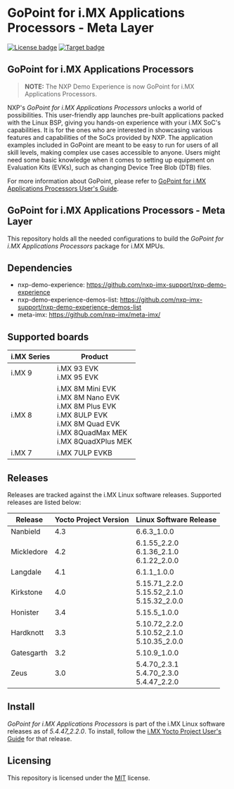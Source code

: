 # GoPoint for i.MX Applications Processors - Meta Layer

[![License badge](https://img.shields.io/badge/License-MIT-green)](./LICENSE.txt)
[![Target badge](https://img.shields.io/badge/Target-i.MX_Applications_Processors-blue)](https://www.nxp.com/products/processors-and-microcontrollers/arm-processors/i-mx-applications-processors:IMX_HOME)

## GoPoint for i.MX Applications Processors

> **NOTE:** The NXP Demo Experience is now GoPoint for i.MX Applications Processors.

NXP's *GoPoint for i.MX Applications Processors* unlocks a world of possibilities. This user-friendly app launches
pre-built applications packed with the Linux BSP, giving you hands-on experience with your i.MX SoC's capabilities.
It is for the ones who are interested in showcasing various features and capabilities of the SoCs provided by NXP.
The application examples included in GoPoint are meant to be easy to run for users of all skill levels,
making complex use cases accessible to anyone. Users might need some basic knowledge when it comes to setting up
equipment on Evaluation Kits (EVKs), such as changing Device Tree Blob (DTB) files.

For more information about GoPoint, please refer to
[GoPoint for i.MX Applications Processors User's Guide](https://www.nxp.com/docs/en/user-guide/GPNTUG.pdf).

## GoPoint for i.MX Applications Processors - Meta Layer

This repository holds all the needed configurations to build the *GoPoint for i.MX Applications Processors* package
for i.MX MPUs.

## Dependencies

* nxp-demo-experience: https://github.com/nxp-imx-support/nxp-demo-experience
* nxp-demo-experience-demos-list: https://github.com/nxp-imx-support/nxp-demo-experience-demos-list
* meta-imx: https://github.com/nxp-imx/meta-imx/

## Supported boards

i.MX Series | Product
---         | ---
i.MX 9      | i.MX 93 EVK<br>i.MX 95 EVK
i.MX 8      | i.MX 8M Mini EVK<br>i.MX 8M Nano EVK<br>i.MX 8M Plus EVK<br>i.MX 8ULP EVK<br>i.MX 8M Quad EVK<br>i.MX 8QuadMax MEK<br>i.MX 8QuadXPlus MEK
i.MX 7      | i.MX 7ULP EVKB
  
## Releases

Releases are tracked against the i.MX Linux software releases. Supported releases are listed below:

Release    | Yocto Project Version | Linux Software Release
---        | ---                   | ---
Nanbield   | 4.3                   | 6.6.3_1.0.0
Mickledore | 4.2                   | 6.1.55_2.2.0<br>6.1.36_2.1.0<br>6.1.22_2.0.0
Langdale   | 4.1                   | 6.1.1_1.0.0
Kirkstone  | 4.0                   | 5.15.71_2.2.0<br>5.15.52_2.1.0<br>5.15.32_2.0.0
Honister   | 3.4                   | 5.15.5_1.0.0
Hardknott  | 3.3                   | 5.10.72_2.2.0<br>5.10.52_2.1.0<br>5.10.35_2.0.0
Gatesgarth | 3.2                   | 5.10.9_1.0.0
Zeus       | 3.0                   | 5.4.70_2.3.1<br>5.4.70_2.3.0<br>5.4.47_2.2.0

## Install

*GoPoint for i.MX Applications Processors* is part of the i.MX Linux software releases as of *5.4.47_2.2.0*. To install,
follow the [i.MX Yocto Project User's Guide](https://www.nxp.com/docs/en/user-guide/IMX_YOCTO_PROJECT_USERS_GUIDE.pdf) for that release.

## Licensing

This repository is licensed under the [MIT](https://opensource.org/license/mit) license.